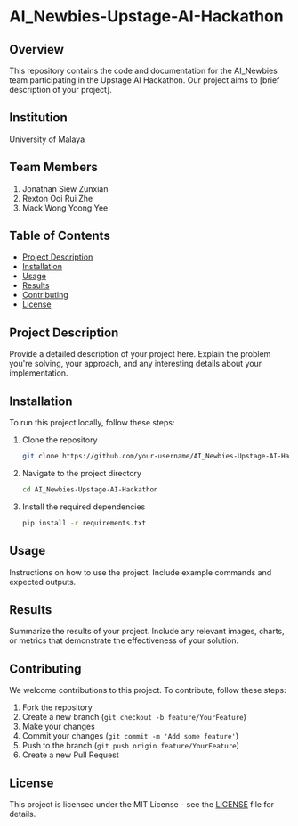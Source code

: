 # AI_Newbies-Upstage-AI-Hackathon

## Overview
This repository contains the code and documentation for the AI_Newbies team participating in the Upstage AI Hackathon. Our project aims to [brief description of your project].

## Institution
University of Malaya

## Team Members
1. Jonathan Siew Zunxian
2. Rexton Ooi Rui Zhe
3. Mack Wong Yoong Yee

## Table of Contents
- [Project Description](#project-description)
- [Installation](#installation)
- [Usage](#usage)
- [Results](#results)
- [Contributing](#contributing)
- [License](#license)

## Project Description
Provide a detailed description of your project here. Explain the problem you're solving, your approach, and any interesting details about your implementation.

## Installation
To run this project locally, follow these steps:

1. Clone the repository
    ```bash
    git clone https://github.com/your-username/AI_Newbies-Upstage-AI-Hackathon.git
    ```
2. Navigate to the project directory
    ```bash
    cd AI_Newbies-Upstage-AI-Hackathon
    ```
3. Install the required dependencies
    ```bash
    pip install -r requirements.txt
    ```

## Usage
Instructions on how to use the project. Include example commands and expected outputs.

## Results
Summarize the results of your project. Include any relevant images, charts, or metrics that demonstrate the effectiveness of your solution.

## Contributing
We welcome contributions to this project. To contribute, follow these steps:

1. Fork the repository
2. Create a new branch (`git checkout -b feature/YourFeature`)
3. Make your changes
4. Commit your changes (`git commit -m 'Add some feature'`)
5. Push to the branch (`git push origin feature/YourFeature`)
6. Create a new Pull Request

## License
This project is licensed under the MIT License - see the [LICENSE](LICENSE) file for details.
